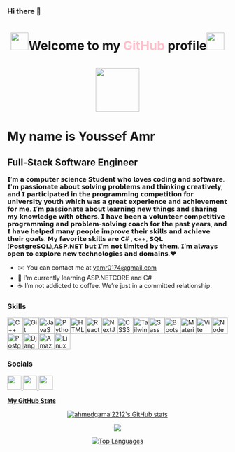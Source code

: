 ### Hi there 👋

# <p align="center"><img src="https://media.giphy.com/media/LpDmM2wSt6Hm5fKJVa/giphy.gif" width="40"/>Welcome to my <span style="color:pink">GitHub</span> profile<img src="https://media.giphy.com/media/LpDmM2wSt6Hm5fKJVa/giphy.gif" width="40"/><br><br> <img src="https://media.giphy.com/media/bcKmIWkUMCjVm/giphy.gif" width="100"></p>

# My name is Youssef Amr

## Full-Stack Software Engineer

𝗜’𝗺 𝗮 𝗰𝗼𝗺𝗽𝘂𝘁𝗲𝗿 𝘀𝗰𝗶𝗲𝗻𝗰𝗲 𝗦𝘁𝘂𝗱𝗲𝗻𝘁 𝘄𝗵𝗼 𝗹𝗼𝘃𝗲𝘀 𝗰𝗼𝗱𝗶𝗻𝗴 𝗮𝗻𝗱 𝘀𝗼𝗳𝘁𝘄𝗮𝗿𝗲. 𝗜'𝗺 𝗽𝗮𝘀𝘀𝗶𝗼𝗻𝗮𝘁𝗲 𝗮𝗯𝗼𝘂𝘁 𝘀𝗼𝗹𝘃𝗶𝗻𝗴 𝗽𝗿𝗼𝗯𝗹𝗲𝗺𝘀 𝗮𝗻𝗱 𝘁𝗵𝗶𝗻𝗸𝗶𝗻𝗴 𝗰𝗿𝗲𝗮𝘁𝗶𝘃𝗲𝗹𝘆, 𝗮𝗻𝗱 𝗜 𝗽𝗮𝗿𝘁𝗶𝗰𝗶𝗽𝗮𝘁𝗲𝗱 𝗶𝗻 𝘁𝗵𝗲 𝗽𝗿𝗼𝗴𝗿𝗮𝗺𝗺𝗶𝗻𝗴 𝗰𝗼𝗺𝗽𝗲𝘁𝗶𝘁𝗶𝗼𝗻 𝗳𝗼𝗿 𝘂𝗻𝗶𝘃𝗲𝗿𝘀𝗶𝘁𝘆 𝘆𝗼𝘂𝘁𝗵 𝘄𝗵𝗶𝗰𝗵 𝘄𝗮𝘀 𝗮 𝗴𝗿𝗲𝗮𝘁 𝗲𝘅𝗽𝗲𝗿𝗶𝗲𝗻𝗰𝗲 𝗮𝗻𝗱 𝗮𝗰𝗵𝗶𝗲𝘃𝗲𝗺𝗲𝗻𝘁 𝗳𝗼𝗿 𝗺𝗲. 𝗜’𝗺 𝗽𝗮𝘀𝘀𝗶𝗼𝗻𝗮𝘁𝗲 𝗮𝗯𝗼𝘂𝘁 𝗹𝗲𝗮𝗿𝗻𝗶𝗻𝗴 𝗻𝗲𝘄 𝘁𝗵𝗶𝗻𝗴𝘀 𝗮𝗻𝗱 𝘀𝗵𝗮𝗿𝗶𝗻𝗴 𝗺𝘆 𝗸𝗻𝗼𝘄𝗹𝗲𝗱𝗴𝗲 𝘄𝗶𝘁𝗵 𝗼𝘁𝗵𝗲𝗿𝘀. 𝗜 𝗵𝗮𝘃𝗲 𝗯𝗲𝗲𝗻 𝗮 𝘃𝗼𝗹𝘂𝗻𝘁𝗲𝗲𝗿 𝗰𝗼𝗺𝗽𝗲𝘁𝗶𝘁𝗶𝘃𝗲 𝗽𝗿𝗼𝗴𝗿𝗮𝗺𝗺𝗶𝗻𝗴 𝗮𝗻𝗱 𝗽𝗿𝗼𝗯𝗹𝗲𝗺-𝘀𝗼𝗹𝘃𝗶𝗻𝗴 𝗰𝗼𝗮𝗰𝗵 𝗳𝗼𝗿 𝘁𝗵𝗲 𝗽𝗮𝘀𝘁 𝘆𝗲𝗮𝗿𝘀, 𝗮𝗻𝗱 𝗜 𝗵𝗮𝘃𝗲 𝗵𝗲𝗹𝗽𝗲𝗱 𝗺𝗮𝗻𝘆 𝗽𝗲𝗼𝗽𝗹𝗲 𝗶𝗺𝗽𝗿𝗼𝘃𝗲 𝘁𝗵𝗲𝗶𝗿 𝘀𝗸𝗶𝗹𝗹𝘀 𝗮𝗻𝗱 𝗮𝗰𝗵𝗶𝗲𝘃𝗲 𝘁𝗵𝗲𝗶𝗿 𝗴𝗼𝗮𝗹𝘀. 𝗠𝘆 𝗳𝗮𝘃𝗼𝗿𝗶𝘁𝗲 𝘀𝗸𝗶𝗹𝗹𝘀 𝗮𝗿𝗲 𝗖# , 𝗰++, 𝗦𝗤𝗟 (𝗣𝗼𝘀𝘁𝗴𝗿𝗲𝗦𝗤𝗟),𝗔𝗦𝗣.𝗡𝗘𝗧 𝗯𝘂𝘁 𝗜’𝗺 𝗻𝗼𝘁 𝗹𝗶𝗺𝗶𝘁𝗲𝗱 𝗯𝘆 𝘁𝗵𝗲𝗺. 𝗜’𝗺 𝗮𝗹𝘄𝗮𝘆𝘀 𝗼𝗽𝗲𝗻 𝘁𝗼 𝗲𝘅𝗽𝗹𝗼𝗿𝗲 𝗻𝗲𝘄 𝘁𝗲𝗰𝗵𝗻𝗼𝗹𝗼𝗴𝗶𝗲𝘀 𝗮𝗻𝗱 𝗱𝗼𝗺𝗮𝗶𝗻𝘀.♥️

-   ✉️ You can contact me at [yamr0174@gmail.com]([yamr0174@gmail.com)
-   🧠 I'm currently learning ASP.NETCORE and C#
-   ☕ I’m not addicted to coffee. We’re just in a committed relationship.

### Skills

<p align="left">
<a href="https://docs.microsoft.com/en-us/cpp/?view=msvc-170" target="_blank" rel="noreferrer"><img src="https://raw.githubusercontent.com/danielcranney/readme-generator/main/public/icons/skills/cplusplus-colored.svg" width="36" height="36" alt="C++" /></a><a href="https://git-scm.com/" target="_blank" rel="noreferrer"><img src="https://raw.githubusercontent.com/danielcranney/readme-generator/main/public/icons/skills/git-colored.svg" width="36" height="36" alt="Git" /></a><a href="https://developer.mozilla.org/en-US/docs/Web/JavaScript" target="_blank" rel="noreferrer"><img src="https://raw.githubusercontent.com/danielcranney/readme-generator/main/public/icons/skills/javascript-colored.svg" width="36" height="36" alt="JavaScript" /></a><a href="https://www.python.org/" target="_blank" rel="noreferrer"><img src="https://raw.githubusercontent.com/danielcranney/readme-generator/main/public/icons/skills/python-colored.svg" width="36" height="36" alt="Python" /></a><a href="https://developer.mozilla.org/en-US/docs/Glossary/HTML5" target="_blank" rel="noreferrer"><img src="https://raw.githubusercontent.com/danielcranney/readme-generator/main/public/icons/skills/html5-colored.svg" width="36" height="36" alt="HTML5" /></a><a href="https://reactjs.org/" target="_blank" rel="noreferrer"><img src="https://raw.githubusercontent.com/danielcranney/readme-generator/main/public/icons/skills/react-colored.svg" width="36" height="36" alt="React" /></a><a href="https://nextjs.org/docs" target="_blank" rel="noreferrer"><img src="https://raw.githubusercontent.com/danielcranney/readme-generator/main/public/icons/skills/nextjs-colored.svg" width="36" height="36" alt="NextJs" /></a><a href="https://www.w3.org/TR/CSS/#css" target="_blank" rel="noreferrer"><img src="https://raw.githubusercontent.com/danielcranney/readme-generator/main/public/icons/skills/css3-colored.svg" width="36" height="36" alt="CSS3" /></a><a href="https://tailwindcss.com/" target="_blank" rel="noreferrer"><img src="https://raw.githubusercontent.com/danielcranney/readme-generator/main/public/icons/skills/tailwindcss-colored.svg" width="36" height="36" alt="TailwindCSS" /></a><a href="https://sass-lang.com/" target="_blank" rel="noreferrer"><img src="https://raw.githubusercontent.com/danielcranney/readme-generator/main/public/icons/skills/sass-colored.svg" width="36" height="36" alt="Sass" /></a><a href="https://getbootstrap.com/" target="_blank" rel="noreferrer"><img src="https://raw.githubusercontent.com/danielcranney/readme-generator/main/public/icons/skills/bootstrap-colored.svg" width="36" height="36" alt="Bootstrap" /></a><a href="https://mui.com/" target="_blank" rel="noreferrer"><img src="https://raw.githubusercontent.com/danielcranney/readme-generator/main/public/icons/skills/materialui-colored.svg" width="36" height="36" alt="Material UI" /></a><a href="https://vitejs.dev/" target="_blank" rel="noreferrer"><img src="https://raw.githubusercontent.com/danielcranney/readme-generator/main/public/icons/skills/vite-colored.svg" width="36" height="36" alt="Vite" /></a><a href="https://nodejs.org/en/" target="_blank" rel="noreferrer"><img src="https://raw.githubusercontent.com/danielcranney/readme-generator/main/public/icons/skills/nodejs-colored.svg" width="36" height="36" alt="NodeJS" /></a><a href="https://www.postgresql.org/" target="_blank" rel="noreferrer"><img src="https://raw.githubusercontent.com/danielcranney/readme-generator/main/public/icons/skills/postgresql-colored.svg" width="36" height="36" alt="PostgreSQL" /></a><a href="https://www.djangoproject.com/" target="_blank" rel="noreferrer"><img src="https://raw.githubusercontent.com/danielcranney/readme-generator/main/public/icons/skills/django-colored.svg" width="36" height="36" alt="Django" /></a><a href="https://aws.amazon.com" target="_blank" rel="noreferrer"><img src="https://raw.githubusercontent.com/danielcranney/readme-generator/main/public/icons/skills/aws-colored.svg" width="36" height="36" alt="Amazon Web Services" /></a><a href="https://www.linux.org" target="_blank" rel="noreferrer"><img src="https://raw.githubusercontent.com/danielcranney/readme-generator/main/public/icons/skills/linux-colored.svg" width="36" height="36" alt="Linux" /></a>
</p>

### Socials

<p align="left">
<!-- facebook -->
<a href="https://www.facebook.com/profile.php?id=100081860860907&mibextid=ZbWKwL" target="_blank" rel="noreferrer"> <picture> <source media="(prefers-color-scheme: dark)" srcset="https://raw.githubusercontent.com/danielcranney/readme-generator/main/public/icons/socials/facebook.svg" /> <source media="(prefers-color-scheme: light)" srcset="https://raw.githubusercontent.com/danielcranney/readme-generator/main/public/icons/socials/facebook.svg" /> <img src="https://raw.githubusercontent.com/danielcranney/readme-generator/main/public/icons/socials/facebook.svg" width="32" height="32" /> </picture> </a>
 <!--github  -->
<a href="https://github.com/youssef-19" target="_blank" rel="noreferrer"> <picture> <source media="(prefers-color-scheme: dark)" srcset="https://raw.githubusercontent.com/danielcranney/readme-generator/main/public/icons/socials/github-dark.svg" /> <source media="(prefers-color-scheme: light)" srcset="https://raw.githubusercontent.com/danielcranney/readme-generator/main/public/icons/socials/github.svg" /> <img src="https://raw.githubusercontent.com/danielcranney/readme-generator/main/public/icons/socials/github.svg" width="32" height="32" /> </picture> </a> 
<!-- linkedin -->
<a href="https://www.linkedin.com/in/%F0%9D%90%98%F0%9D%90%A8%F0%9D%90%AE%F0%9D%90%AC%F0%9D%90%AC%F0%9D%90%9E%F0%9D%90%9F-%F0%9D%90%80%F0%9D%90%A6%F0%9D%90%AB-5b7812240/" target="_blank" rel="noreferrer"> <picture> <source media="(prefers-color-scheme: dark)" srcset="https://raw.githubusercontent.com/danielcranney/readme-generator/main/public/icons/socials/linkedin.svg" /> <source media="(prefers-color-scheme: light)" srcset="https://raw.githubusercontent.com/danielcranney/readme-generator/main/public/icons/socials/linkedin.svg" /> <img src="https://raw.githubusercontent.com/danielcranney/readme-generator/main/public/icons/socials/linkedin.svg" width="32" height="32" /> </picture> 


<b>My GitHub Stats</b>

<div align="center">
<a href="https://github.com/youssef-19"><img src="https://github-readme-stats.vercel.app/api?username=youssef-19&show_icons=true&hide=issues,&count_private=true&title_color=84cc16&text_color=ffffff&icon_color=84cc16&bg_color=1c1917&hide_border=true&show_icons=true" alt="ahmedgamal2212's GitHub stats"/></a>
 
<a href="https://github.com/youssef-19"><img
src="https://github-readme-streak-stats.herokuapp.com/?user=youssef-19&stroke=ffffff&background=1c1917&ring=84cc16&fire=84cc16&currStreakNum=ffffff&currStreakLabel=84cc16&sideNums=ffffff&sideLabels=ffffff&dates=ffffff&hide_border=true" /></a>

<a href="https://github.com/youssef-19" align="left">
<img src="https://github-readme-stats.vercel.app/api/top-langs/?username=youssef-19&langs_count=5&title_color=84cc16&text_color=ffffff&icon_color=84cc16&bg_color=1c1917&hide_border=true&locale=en&custom_title=Top%20%Languages" alt="Top Languages" /></a>
</div>


